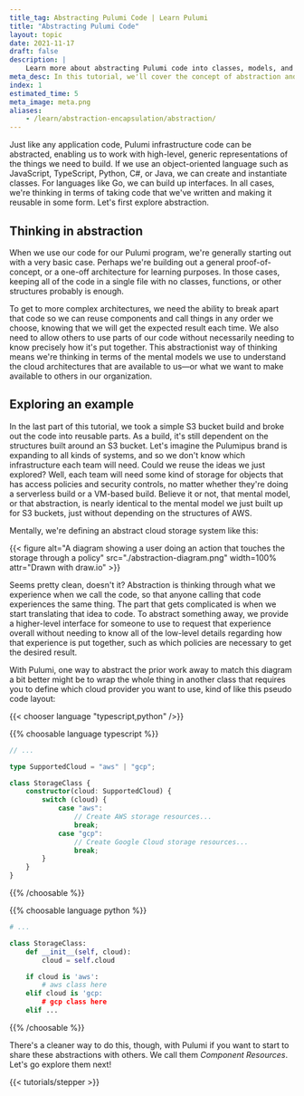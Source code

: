 ```yaml
---
title_tag: Abstracting Pulumi Code | Learn Pulumi
title: "Abstracting Pulumi Code"
layout: topic
date: 2021-11-17
draft: false
description: |
    Learn more about abstracting Pulumi code into classes, models, and objects.
meta_desc: In this tutorial, we'll cover the concept of abstraction and how to abstract Pulumi code into reusable classes, models, and objects.
index: 1
estimated_time: 5
meta_image: meta.png
aliases:
    - /learn/abstraction-encapsulation/abstraction/
---
```


Just like any application code, Pulumi infrastructure code can be abstracted, enabling us to work with high-level, generic representations of the things we need to build. If we use an object-oriented language such as JavaScript, TypeScript, Python, C#, or Java, we can create and instantiate classes. For languages like Go, we can build up interfaces. In all cases, we're thinking in terms of taking code that we've written and making it reusable in some form. Let's first explore abstraction.

## Thinking in abstraction

When we use our code for our Pulumi program, we're generally starting out with a very basic case. Perhaps we're building out a general proof-of-concept, or a one-off architecture for learning purposes. In those cases, keeping all of the code in a single file with no classes, functions, or other structures probably is enough.

To get to more complex architectures, we need the ability to break apart that code so we can reuse components and call things in any order we choose, knowing that we will get the expected result each time. We also need to allow others to use parts of our code without necessarily needing to know precisely how it's put together. This abstractionist way of thinking means we're thinking in terms of the mental models we use to understand the cloud architectures that are available to us&mdash;or what we want to make available to others in our organization.

## Exploring an example

In the last part of this tutorial, we took a simple S3 bucket build and broke out the code into reusable parts. As a build, it's still dependent on the structures built around an S3 bucket. Let's imagine the Pulumipus brand is expanding to all kinds of systems, and so we don't know which infrastructure each team will need. Could we reuse the ideas we just explored? Well, each team will need some kind of storage for objects that has access policies and security controls, no matter whether they're doing a serverless build or a VM-based build. Believe it or not, that mental model, or that abstraction, is nearly identical to the mental model we just built up for S3 buckets, just without depending on the structures of AWS.

Mentally, we're defining an abstract cloud storage system like this:

{{< figure alt="A diagram showing a user doing an action that touches the storage through a policy" src="./abstraction-diagram.png" width=100% attr="Drawn with draw.io" >}}

Seems pretty clean, doesn't it? Abstraction is thinking through what we experience when we call the code, so that anyone calling that code experiences the same thing. The part that gets complicated is when we start translating that idea to code. To abstract something away, we provide a higher-level interface for someone to use to request that experience overall without needing to know all of the low-level details regarding how that experience is put together, such as which policies are necessary to get the desired result.

With Pulumi, one way to abstract the prior work away to match this diagram a bit better might be to wrap the whole thing in another class that requires you to define which cloud provider you want to use, kind of like this pseudo code layout:

{{< chooser language "typescript,python" />}}

{{% choosable language typescript %}}

```typescript
// ...

type SupportedCloud = "aws" | "gcp";

class StorageClass {
    constructor(cloud: SupportedCloud) {
        switch (cloud) {
            case "aws":
                // Create AWS storage resources...
                break;
            case "gcp":
                // Create Google Cloud storage resources...
                break;
        }
    }
}
```

{{% /choosable %}}

{{% choosable language python %}}

```python
# ...

class StorageClass:
    def __init__(self, cloud):
        cloud = self.cloud

    if cloud is 'aws':
        # aws class here
    elif cloud is 'gcp:
        # gcp class here
    elif ...
```

{{% /choosable %}}

There's a cleaner way to do this, though, with Pulumi if you want to start to share these abstractions with others. We call them _Component Resources_. Let's go explore them next!

{{< tutorials/stepper >}}
